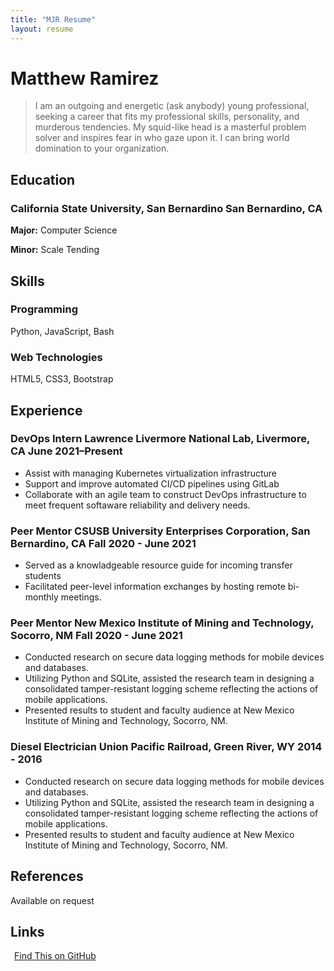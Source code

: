```yaml
---
title: "MJR Resume"
layout: resume
---
```


# Matthew Ramirez

> I am an outgoing and energetic (ask anybody) young professional, seeking a career that fits my professional skills, personality, and murderous tendencies. My squid-like head is a masterful problem solver and inspires fear in who gaze upon it. I can bring world domination to your organization.

## Education

### **California State University, San Bernardino** San Bernardino, CA

**Major:** Computer Science

**Minor:** Scale Tending

## Skills

### **Programming**

Python, JavaScript, Bash

### **Web Technologies**

HTML5, CSS3, Bootstrap

## Experience

### **DevOps Intern** Lawrence Livermore National Lab, Livermore, CA <span>June 2021&ndash;Present</span>

- Assist with managing Kubernetes virtualization infrastructure
- Support and improve automated CI/CD pipelines using GitLab
- Collaborate with an agile team to construct DevOps infrastructure to meet frequent softaware reliability and delivery needs.

### **Peer Mentor** CSUSB University Enterprises Corporation, San Bernardino, CA <span>Fall 2020 - June 2021</span>

- Served as a knowladgeable resource guide for incoming transfer students
- Facilitated peer-level information exchanges by hosting remote bi-monthly meetings.

### **Peer Mentor** New Mexico Institute of Mining and Technology, Socorro, NM <span>Fall 2020 - June 2021</span>

- Conducted research on secure data logging methods for mobile devices and databases.
- Utilizing Python and SQLite, assisted the research team in designing a consolidated tamper-resistant logging scheme reflecting the
actions of mobile applications.
- Presented results to student and faculty audience at New Mexico Institute of Mining and Technology, Socorro, NM.

### **Diesel Electrician** Union Pacific Railroad, Green River, WY <span>2014 - 2016</span>

- Conducted research on secure data logging methods for mobile devices and databases.
- Utilizing Python and SQLite, assisted the research team in designing a consolidated tamper-resistant logging scheme reflecting the
actions of mobile applications.
- Presented results to student and faculty audience at New Mexico Institute of Mining and Technology, Socorro, NM.

## References

Available on request

## Links

<a href="https://github.com/ramirez115/resume-template"><span class="octicon octicon-mark-github" style="position: relative; color: black; margin: 3px;"></span>Find This on GitHub</a>
